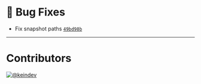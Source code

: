 # :bug: Bug Fixes

- Fix snapshot paths [`49bd98b`](https://github.com/keindev/standard-shared-config/commit/49bd98b27d3124896f40bc3496bf4e12adfb01b5)

---

# Contributors

[![@keindev](https://avatars.githubusercontent.com/u/4527292?v=4&s=40)](https://github.com/keindev)
